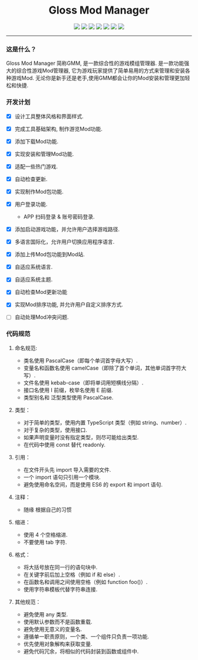 # <center> Gloss Mod Manager </center>

<center> 

![][license] ![][author] ![][Vite] ![][Electron] ![][vue] ![][version]  [![][GitHub]](https://github.com/GlossMod/Gloss-Mod-Manager-info)
</center> 

---- 

### 这是什么？
Gloss Mod Manager 简称GMM, 是一款综合性的游戏模组管理器.
是一款功能强大的综合性游戏Mod管理器, 它为游戏玩家提供了简单易用的方式来管理和安装各种游戏Mod.
无论你是新手还是老手,使用GMM都会让你的Mod安装和管理更加轻松和快捷.

### 开发计划
- [x] 设计工具整体风格和界面样式.
- [x] 完成工具基础架构, 制作游览Mod功能.
- [x] 添加下载Mod功能.
- [x] 实现安装和管理Mod功能.
- [x] 适配一些热门游戏.
- [x] 自动检查更新.
- [x] 实现制作Mod包功能.
- [x] 用户登录功能.
    - APP 扫码登录 & 账号密码登录.
- [x] 添加启动游戏功能，并允许用户选择游戏路径.
- [x] 多语言国际化，允许用户切换应用程序语言.
- [x] 添加上传Mod包功能到Mod站.
- [x] 自适应系统语言.
- [x] 自适应系统主题.
- [x] 自动检查Mod更新功能
- [x] 实现Mod排序功能, 并允许用户自定义排序方式.
- [ ] 自动处理Mod冲突问题.


### 代码规范

1. 命名规范:
    - 类名使用 PascalCase（即每个单词首字母大写）.
    - 变量名和函数名使用 camelCase（即除了首个单词，其他单词首字符大写）.
    - 文件名使用 kebab-case（即将单词用短横线分隔）.
    - 接口名使用 I 前缀，枚举名使用 E 前缀.
    - 类型别名和 泛型类型使用 PascalCase.

2. 类型：
    - 对于简单的类型，使用内置 TypeScript 类型（例如 string、number）.
    - 对于复杂的类型，使用接口.
    - 如果声明变量时没有指定类型，则尽可能给出类型.
    - 在代码中使用 const 替代 readonly.

3. 引用：
    - 在文件开头先 import 导入需要的文件.
    - 一个 import 语句只引用一个模块.
    - 避免使用命名空间，而是使用 ES6 的 export 和 import 语句.

4. 注释：
    - 随缘 根据自己的习惯

5. 缩进：
    - 使用 4 个空格缩进.
    - 不要使用 tab 字符.

6. 格式：
    - 将大括号放在同一行的语句块中.
    - 在关键字前后加上空格（例如 if 和 else）.
    - 在函数名和调用之间使用空格（例如 function foo()）.
    - 使用字符串模板代替字符串连接.

7. 其他规范：
    - 避免使用 any 类型.
    - 使用默认参数而不是函数重载.
    - 避免使用无意义的变量名.
    - 遵循单一职责原则，一个类、一个组件只负责一项功能.
    - 优先使用对象解构来获取变量.
    - 避免代码冗余，将相似的代码封装到函数或组件中.





[license]:https://p.aoe.top/shields/github/license/GlossMod/Gloss-Mod-Manager-info.svg
[author]: https://p.aoe.top/shields/badge/作者-小莫-blue?logo=Cloudera
[Electron]: https://p.aoe.top/shields/badge/Electron-22.0.3-47848F?logo=electron
[vue]: https://p.aoe.top/shields/badge/Vue3-3.2.45-4FC08D?logo=vuedotjs
[Vite]: https://p.aoe.top/shields/badge/Vite-4.0.4-646CFF?logo=vite
[pinia]: https://p.aoe.top/shields/badge/Pinia-2.0.30-ecb732?logo=Pinia
[typescript]: https://p.aoe.top/shields/badge/TypeScript-5.0.4-3178C6?logo=typescript
[GitHub]: https://p.aoe.top/shields/github/stars/GlossMod/Gloss-Mod-Manager-info?style=social
[version]: https://p.aoe.top/shields/github/package-json/v/GlossMod/Gloss-Mod-Manager-info

